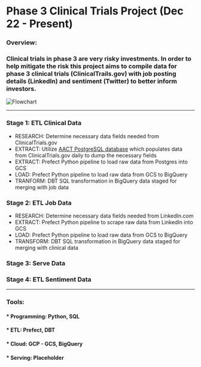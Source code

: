 # Phase 3 Clinical Trials Project (Dec 22 - Present)
### Overview:   
### Clinical trials in phase 3 are very risky investments. In order to help mitigate the risk this project aims to compile data for phase 3 clinical trials (ClinicalTrails.gov) with job posting details (LinkedIn) and sentiment (Twitter) to better inform investors.
![Flowchart](https://github.com/TylerJSimpson/personal_project_clinicaltrials_2023/blob/main/Flowchart_Project.jpg)
___
### Stage 1: ETL Clinical Data
* RESEARCH: Determine necessary data fields needed from ClinicalTrials.gov
* EXTRACT: Utilize [AACT PostgreSQL database](https://aact.ctti-clinicaltrials.org/) which populates data from ClinicalTrials.gov daily to dump the necessary fields
* EXTRACT: Prefect Python pipeline to load raw data from Postgres into GCS
* LOAD: Prefect Python pipeline to load raw data from GCS to BigQuery
* TRANFORM: DBT SQL transformation in BigQuery data staged for merging with job data
### Stage 2: ETL Job Data
* RESEARCH: Determine necessary data fields needed from LinkedIn.com
* EXTRACT: Prefect Python pipeline to scrape raw data from LinkedIn into GCS
* LOAD: Prefect Python pipeline to load raw data from GCS to BigQuery
* TRANSFORM: DBT SQL transformation in BigQuery data staged for merging with clinical data
### Stage 3: Serve Data
### Stage 4: ETL Sentiment Data

___
### Tools:
#### * Programming: Python, SQL
#### * ETL: Prefect, DBT
#### * Cloud: GCP - GCS, BigQuery
#### * Serving: Placeholder

